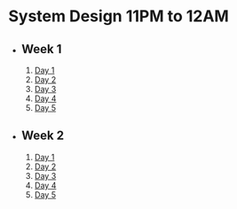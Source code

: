 # System Design 11PM to 12AM

- ## Week 1

   1. [Day 1](https://fb.watch/ormO5UwZJx/?mibextid=2JQ9oc)
   2. [Day 2](https://fb.watch/osIBPq-sv5/?mibextid=2JQ9oc)
   3. [Day 3](https://fb.watch/ouJD44WxCM/?mibextid=2JQ9oc)
   4. [Day 4](https://fb.watch/ovkIGf46hD/?mibextid=2JQ9oc)
   5. [Day 5](https://web.facebook.com/iCodeguru/videos/246496984849698)

- ## Week 2

   1. [Day 1]()
   2. [Day 2]()
   3. [Day 3]()
   4. [Day 4]()
   5. [Day 5]()

<!-- - ## Week 7

   1. [Day 1]()
   2. [Day 2]()
   3. [Day 3]()
   4. [Day 4]()
   5. [Day 5]() -->